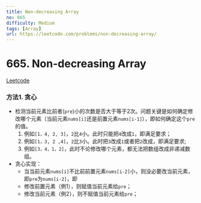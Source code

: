 ```yaml
---
title: Non-decreasing Array
no: 665
difficulty: Medium
tags: [Array]
url: https://leetcode.com/problems/non-decreasing-array/
---
```


# 665. Non-decreasing Array

[Leetcode](https://leetcode.com/problems/non-decreasing-array/)

### 方法1. 贪心

- 检测当前元素比前者(`pre`)小的次数是否大于等于2次。问题关键是如何确定修改哪个元素（当前元素`nums[i]`还是前置元素`nums[i-1]`），即如何确定这个`pre`的值。
  1. 例如`[1，4, 2, 3]`，`2`比`4`小。此时只能把`4`改成`1`，即满足要求；
  2. 例如`[1，3, 2 ,4]`，`2`比`3`小。此时把`3`改成`1`或者把`2`改成，即满足要求;
  3. 例如`[3，4，1，2]`，此时不论修改哪个元素，都无法把数组改成非递减数组。
- 贪心实现：
  - 当当前元素`nums[i]`不比前前置元素`nums[i-2]`小，则没必要改当前元素，即`pre`为`nums[i-2]`，即 
  - 修改前置元素（例1），则赋值当前元素给`pre`；
  - 修改当前元素（例2），则不赋值当前元素给`pre`；
  
